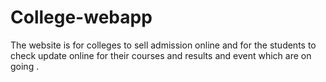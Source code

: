 # College-webapp
The website is for colleges to sell admission online and for the students to check update online for their courses and results and event which are on going .
